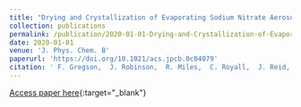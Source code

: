 ```yaml
---
title: "Drying and Crystallization of Evaporating Sodium Nitrate Aerosol Droplets"
collection: publications
permalink: /publication/2020-01-01-Drying-and-Crystallization-of-Evaporating-Sodium-Nitrate-Aerosol-Droplets
date: 2020-01-01
venue: 'J. Phys. Chem. B'
paperurl: 'https://doi.org/10.1021/acs.jpcb.0c04079'
citation: ' F. Gregson,  J. Robinson,  R. Miles,  C. Royall,  J. Reid, &quot;Drying and Crystallization of Evaporating Sodium Nitrate Aerosol Droplets.&quot; J. Phys. Chem. B, 2020.'
---
```

[Access paper here](https://doi.org/10.1021/acs.jpcb.0c04079){:target="_blank"}
